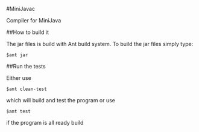 #MiniJavac

Compiler for MiniJava

##How to build it

The jar files is build with Ant build system. To build the jar files simply type:

	$ant jar

##Run the tests

Either use 

	$ant clean-test

which will build and test the program or use

	$ant test

if the program is all ready build
